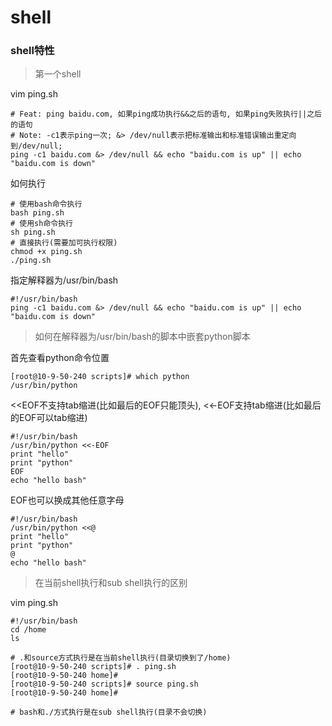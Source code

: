 # shell

### shell特性
> 第一个shell   

vim ping.sh
```
# Feat: ping baidu.com, 如果ping成功执行&&之后的语句, 如果ping失败执行||之后的语句
# Note: -c1表示ping一次; &> /dev/null表示把标准输出和标准错误输出重定向到/dev/null;
ping -c1 baidu.com &> /dev/null && echo "baidu.com is up" || echo "baidu.com is down"
```
如何执行
```
# 使用bash命令执行
bash ping.sh
# 使用sh命令执行
sh ping.sh
# 直接执行(需要加可执行权限)
chmod +x ping.sh
./ping.sh
```
指定解释器为/usr/bin/bash
```
#!/usr/bin/bash
ping -c1 baidu.com &> /dev/null && echo "baidu.com is up" || echo "baidu.com is down"
```
> 如何在解释器为/usr/bin/bash的脚本中嵌套python脚本  

首先查看python命令位置
```
[root@10-9-50-240 scripts]# which python
/usr/bin/python
```
<<EOF不支持tab缩进(比如最后的EOF只能顶头), <<-EOF支持tab缩进(比如最后的EOF可以tab缩进)
```
#!/usr/bin/bash
/usr/bin/python <<-EOF
print "hello"
print "python"
EOF
echo "hello bash"
```
EOF也可以换成其他任意字母
```
#!/usr/bin/bash
/usr/bin/python <<@
print "hello"
print "python"
@
echo "hello bash"
```
> 在当前shell执行和sub shell执行的区别  
 
vim ping.sh
```
#!/usr/bin/bash
cd /home
ls
```
```
# .和source方式执行是在当前shell执行(目录切换到了/home)
[root@10-9-50-240 scripts]# . ping.sh 
[root@10-9-50-240 home]#
[root@10-9-50-240 scripts]# source ping.sh 
[root@10-9-50-240 home]#

# bash和./方式执行是在sub shell执行(目录不会切换)
```